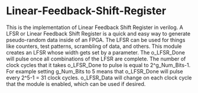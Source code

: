 # Linear-Feedback-Shift-Register
This is the implementation of Linear Feedback Shift Register in verilog. A LFSR or Linear Feedback Shift Register is a quick and easy way to generate pseudo-random data inside of an FPGA.  The LFSR can be used for things like counters, test patterns, scrambling of data, and others.  This module creates an LFSR whose width gets set by a parameter.  The o_LFSR_Done will pulse once all combinations of the LFSR are complete.  The number of clock cycles that it takes o_LFSR_Done to pulse is equal to 2^g_Num_Bits-1.  For example setting g_Num_Bits to 5 means that o_LFSR_Done will pulse every 2^5-1 = 31 clock cycles.  o_LFSR_Data will change on each clock cycle that the module is enabled, which can be used if desired.

